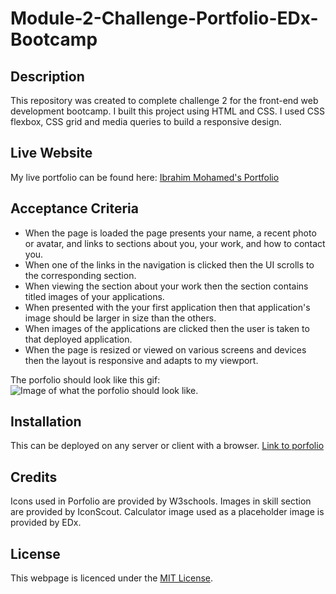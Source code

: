 # Module-2-Challenge-Portfolio-EDx-Bootcamp

## Description

This repository was created to complete challenge 2 for the front-end web development bootcamp. I built this project using HTML and CSS. I used CSS flexbox, CSS grid and media queries to build a responsive design.

## Live Website

My live portfolio can be found here: <a href="https://ibrahim-mohamed45.github.io/Module-2-Challenge-Portfolio-EDx-Bootcamp/" target="_blank">Ibrahim Mohamed's Portfolio</a>

## Acceptance Criteria

* When the page is loaded the page presents your name, a recent photo or avatar, and links to sections about you, your work, and how to contact you.
* When one of the links in the navigation is clicked then the UI scrolls to the corresponding section.
* When viewing the section about your work then the section contains titled images of your applications.
* When presented with the your first application then that application's image should be larger in size than the others.
* When images of the applications are clicked then the user is taken to that deployed application.
* When the page is resized or viewed on various screens and devices then the layout is responsive and adapts to my viewport.

The porfolio should look like this gif:
<img src="images\01-css-challenge-demo.gif" alt="Image of what the porfolio should look like.">

## Installation

This can be deployed on any server or client with a browser. <a href="https://ibrahim-mohamed45.github.io/Module-2-Challenge-Portfolio-EDx-Bootcamp/" target="_blank">Link to porfolio</a>

## Credits

Icons used in Porfolio are provided by W3schools.
Images in skill section are provided by IconScout.
Calculator image used as a placeholder image is provided by EDx.

## License

This webpage is licenced under the <a href="https://github.com/Ibrahim-Mohamed45/Module-2-Challenge-Portfolio-EDx-Bootcamp/blob/main/LICENSE">MIT License</a>.